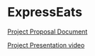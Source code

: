 # ExpressEats

[Project Proposal Document](https://github.com/ExpressNesters/ExpressEats/blob/main/ProjectProposal_ExpressEats.pdf)

[Project Presentation video](https://drive.google.com/file/d/10XoRLLtFAw1xXVFQzulynYpqbIlnJH2K/view?usp=drive_link)
